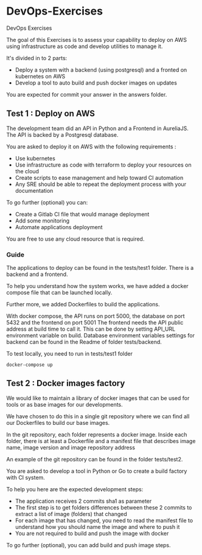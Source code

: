# DevOps-Exercises
DevOps Exercises 


The goal of this Exercises is to assess your capability to deploy on AWS using infrastructure as code and develop utilities to manage it.

It's divided in to 2 parts:
 * Deploy a system with a backend (using postgresql) and a fronted on kubernetes on AWS
 * Develop a tool to auto build and push docker images on updates

You are expected for commit your answer in the answers folder.

## Test 1 : Deploy on AWS
The development team did an API in Python and a Frontend in AureliaJS. The API is backed by a Postgresql database.

You are asked to deploy it on AWS with the following requirements :
 * Use kubernetes
 * Use infrastructure as code with terraform to deploy your resources on the cloud
 * Create scripts to ease management and help toward CI automation
 * Any SRE should be able to repeat the deployment process with your documentation

To go further (optional) you can:
 * Create a Gitlab CI file that would manage deployment
 * Add some monitoring
 * Automate applications deployment

You are free to use any cloud resource that is required.

### Guide
The applications to deploy can be found in the tests/test1 folder. There is a backend and a frontend.

To help you understand how the system works, we have added a docker compose file that can be launched locally.

Further more, we added Dockerfiles to build the applications.

With docker compose, the API runs on port 5000, the database on port 5432 and the frontend on port 5001
The frontend needs the API public address at build time to call it.
This can be done by setting API_URL environment variable on build.
Database environment variables settings for backend can be found in the Readme of folder tests/backend.

To test locally, you need to run in tests/test1 folder
```
docker-compose up
```

## Test 2 : Docker images factory
We would like to maintain a library of docker images that can be used for tools or as base images for our developments.

We have chosen to do this in a single git repository where we can find all our Dockerfiles to build our base images.

In the git repository, each folder represents a docker image. Inside each folder, there is at least a Dockerfile and a manifest file that describes image name, image version and image repository address

An example of the git repository can be found in the folder tests/test2.

You are asked to develop a tool in Python or Go to create a build factory with CI system.

To help you here are the expected development steps:
 * The application receives 2 commits sha1 as parameter
 * The first step is to get folders differences between these 2 commits to extract a list of image (folders) that changed
 * For each image that has changed, you need to read the manifest file to understand how you should name the image and where to push it
 * You are not required to build and push the image with docker

To go further (optional), you can add build and push image steps.
